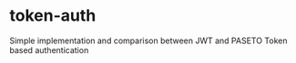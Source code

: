 # token-auth
Simple implementation and comparison between JWT and PASETO Token based authentication
